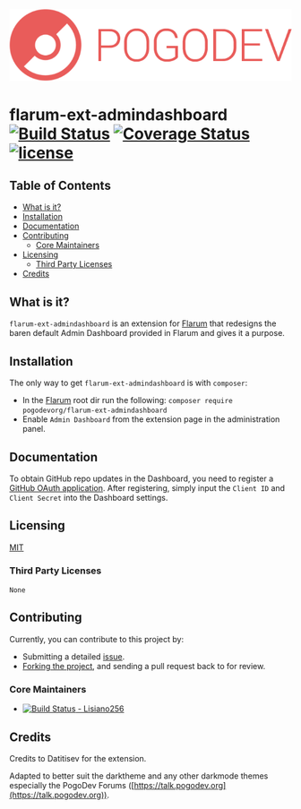 [![POGODEV](https://github.com/pogodevorg/assets/blob/master/public/img/logo-github.png?raw=true)](https://pogodev.org)

# flarum-ext-admindashboard [![Build Status](https://img.shields.io/travis/pogodevorg/flarum-ext-admindashboard/master.svg)](https://img.shields.io/travis/pogodevorg/flarum-ext-admindashboard) [![Coverage Status](https://coveralls.io/repos/github/pogodevorg/flarum-ext-admindashboard/badge.svg?branch=master)](https://coveralls.io/github/pogodevorg/flarum-ext-admindashboard?branch=master) [![license](https://img.shields.io/github/license/pogodevorg/flarum-ext-admindashboard.svg?maxAge=2592000?style=flat-square)](#)

## Table of Contents
* [What is it?](#what-is-it)
* [Installation](#installation)
* [Documentation](#documentation)
* [Contributing](#contributing)
  * [Core Maintainers](#core-maintainers)
* [Licensing](#licensing)
  * [Third Party Licenses](#third-party-licenses)
* [Credits](#credits)

## What is it?
`flarum-ext-admindashboard` is an extension for [Flarum](https://github.com/flarum/core) that redesigns the baren default Admin Dashboard provided in Flarum and gives it a purpose.

## Installation
The only way to get `flarum-ext-admindashboard` is with `composer`:
* In the [Flarum](https://github.com/flarum/core) root dir run the following:
```composer require pogodevorg/flarum-ext-admindashboard```
* Enable `Admin Dashboard` from the extension page in the administration panel.

## Documentation
To obtain GitHub repo updates in the Dashboard, you need to register a [GitHub OAuth application](https://github.com/settings/applications/new). After registering, simply input the `Client ID` and `Client Secret` into the Dashboard settings.

## Licensing
[MIT](https://github.com/pogodevorg/flarum-ext-admindashboard/blob/master/LICENSE)

### Third Party Licenses
    None

## Contributing
Currently, you can contribute to this project by:
* Submitting a detailed [issue](https://github.com/pogodevorg/flarum-ext-admindashboard/issues/new).
* [Forking the project](https://github.com/pogodevorg/flarum-ext-admindashboard/fork), and sending a pull request back to for review.

### Core Maintainers

* [![Build Status](https://github.com/lisiano256.png?size=36) - Lisiano256](https://github.com/lisiano256)

## Credits

Credits to Datitisev for the extension.

Adapted to better suit the darktheme and any other darkmode themes especially the PogoDev Forums ([https://talk.pogodev.org](https://talk.pogodev.org)).
